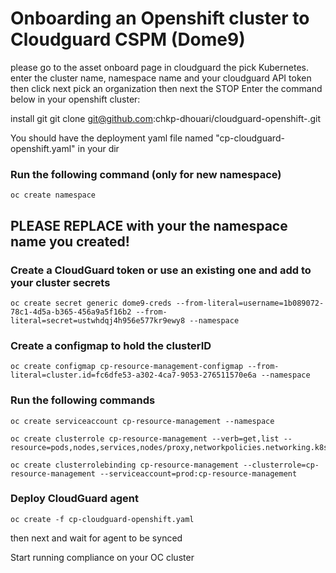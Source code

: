# Onboarding an Openshift cluster to Cloudguard CSPM (Dome9)


please go to the asset onboard page in cloudguard the pick Kubernetes. enter the cluster name, namespace name and your cloudguard API token then click next pick an organization then next the STOP Enter the command below in your openshift cluster:

install git
git clone git@github.com:chkp-dhouari/cloudguard-openshift-.git

You should have the deployment yaml file named "cp-cloudguard-openshift.yaml" in your dir

### Run the following command (only for new namespace)

```
oc create namespace
```

## PLEASE REPLACE with your the namespace name you created!

### Create a CloudGuard token or use an existing one and add to your cluster secrets

```
oc create secret generic dome9-creds --from-literal=username=1b089072-78c1-4d5a-b365-456a9a5f16b2 --from-literal=secret=ustwhdqj4h956e577kr9ewy8 --namespace
```

### Create a configmap to hold the clusterID

```
oc create configmap cp-resource-management-configmap --from-literal=cluster.id=fc6dfe53-a302-4ca7-9053-276511570e6a --namespace
```

### Run the following commands

```
oc create serviceaccount cp-resource-management --namespace
```

```
oc create clusterrole cp-resource-management --verb=get,list --resource=pods,nodes,services,nodes/proxy,networkpolicies.networking.k8s.io,ingresses.extensions,podsecuritypolicies,roles,rolebindings,clusterroles,clusterrolebindings,serviceaccounts,namespaces
```
```
oc create clusterrolebinding cp-resource-management --clusterrole=cp-resource-management --serviceaccount=prod:cp-resource-management
```



### Deploy CloudGuard agent

```
oc create -f cp-cloudguard-openshift.yaml
```

then next and wait for agent to be synced

Start running compliance on your OC cluster
